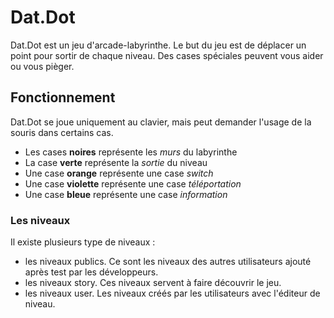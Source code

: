 ﻿Dat.Dot
=======

Dat.Dot est un jeu d'arcade-labyrinthe. Le but du jeu est de déplacer un point pour sortir de chaque niveau. Des cases spéciales peuvent vous aider ou vous pièger.

Fonctionnement
----------------

Dat.Dot se joue uniquement au clavier, mais peut demander l'usage de la souris dans certains cas.

* Les cases **noires** représente les _murs_ du labyrinthe
* La case **verte** représente la _sortie_ du niveau
* Une case **orange** représente une case _switch_
* Une case **violette** représente une case _téléportation_
* Une case **bleue** représente une case _information_

### Les niveaux

Il existe plusieurs type de niveaux :

* les niveaux publics. Ce sont les niveaux des autres utilisateurs ajouté après test par les développeurs.
* les niveaux story. Ces niveaux servent à faire découvrir le jeu.
* les niveaux user. Les niveaux créés par les utilisateurs avec l'éditeur de niveau.